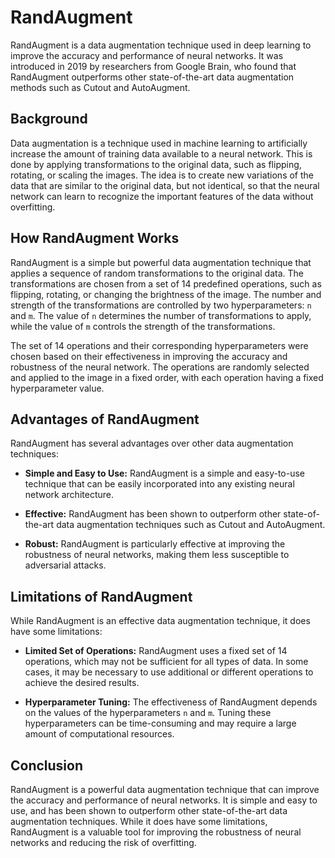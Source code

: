# RandAugment

RandAugment is a data augmentation technique used in deep learning to improve the accuracy and performance of neural networks. It was introduced in 2019 by researchers from Google Brain, who found that RandAugment outperforms other state-of-the-art data augmentation methods such as Cutout and AutoAugment.

## Background

Data augmentation is a technique used in machine learning to artificially increase the amount of training data available to a neural network. This is done by applying transformations to the original data, such as flipping, rotating, or scaling the images. The idea is to create new variations of the data that are similar to the original data, but not identical, so that the neural network can learn to recognize the important features of the data without overfitting.

## How RandAugment Works

RandAugment is a simple but powerful data augmentation technique that applies a sequence of random transformations to the original data. The transformations are chosen from a set of 14 predefined operations, such as flipping, rotating, or changing the brightness of the image. The number and strength of the transformations are controlled by two hyperparameters: `n` and `m`. The value of `n` determines the number of transformations to apply, while the value of `m` controls the strength of the transformations.

The set of 14 operations and their corresponding hyperparameters were chosen based on their effectiveness in improving the accuracy and robustness of the neural network. The operations are randomly selected and applied to the image in a fixed order, with each operation having a fixed hyperparameter value.

## Advantages of RandAugment

RandAugment has several advantages over other data augmentation techniques:

- **Simple and Easy to Use:** RandAugment is a simple and easy-to-use technique that can be easily incorporated into any existing neural network architecture.

- **Effective:** RandAugment has been shown to outperform other state-of-the-art data augmentation techniques such as Cutout and AutoAugment.

- **Robust:** RandAugment is particularly effective at improving the robustness of neural networks, making them less susceptible to adversarial attacks.

## Limitations of RandAugment

While RandAugment is an effective data augmentation technique, it does have some limitations:

- **Limited Set of Operations:** RandAugment uses a fixed set of 14 operations, which may not be sufficient for all types of data. In some cases, it may be necessary to use additional or different operations to achieve the desired results.

- **Hyperparameter Tuning:** The effectiveness of RandAugment depends on the values of the hyperparameters `n` and `m`. Tuning these hyperparameters can be time-consuming and may require a large amount of computational resources.

## Conclusion

RandAugment is a powerful data augmentation technique that can improve the accuracy and performance of neural networks. It is simple and easy to use, and has been shown to outperform other state-of-the-art data augmentation techniques. While it does have some limitations, RandAugment is a valuable tool for improving the robustness of neural networks and reducing the risk of overfitting.
